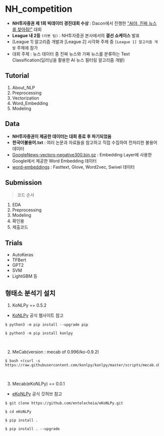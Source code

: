 # NH_competition
- **NH투자증권 제 1회 빅데이터 경진대회 수상** : Dacon에서 진행한 ["AI야, 진짜 뉴스를 찾아줘!"](https://dacon.io/competitions/official/235658/overview/description) 대회
- **League 내 2등** `(리뽀 팀)` : NH투자증권 본사에서의 **결선 쇼케이스** 발표
- [League 1] 알고리즘 개발과 [League 2] 시각화 주제 중 `[League 1] 알고리즘 개발` 주제에 참가
- 대회 주제 : 뉴스 데이터 중 진짜 뉴스와 가짜 뉴스를 분류하는 Text Classification(딥러닝을 활용한 AI 뉴스 필터링 알고리즘 개발)

## Tutorial
1. About_NLP
2. Preprocessing
3. Vectorization
4. Word_Embedding
5. Modeling

## Data
- **NH투자증권이 제공한 데이터는 대회 종료 후 파기되었음**
- **한국어불용어.txt** : 여러 논문과 자료들을 참고하고 직접 수집하여 전처리한 불용어 데이터
- [GoogleNews-vectors-negative300.bin.gz](https://drive.google.com/file/d/0B7XkCwpI5KDYNlNUTTlSS21pQmM/edit?resourcekey=0-wjGZdNAUop6WykTtMip30g) : Embedding Layer에 사용한 Google에서 제공한 Word Embedding 데이터
- [word-embeddings](https://drive.google.com/file/d/1yHGtccC2FV3_d6C6_Q4cozYSOgA7bG-e/view) : Fasttext, Glove, Word2vec, Swivel 데이터

## Submission
> 코드 순서
1. EDA
2. Preprocessing
3. Modeling
4. 확인용
5. 제출코드

## Trials
- AutoKeras
- TFBert
- GPT2
- SVM
- LightGBM 등

## 형태소 분석기 설치

1. KoNLPy == 0.5.2
- [KoNLPy](https://konlpy.org/ko/latest/install/) 공식 웹사이트 참고
```
$ python3 -m pip install --upgrade pip

$ python3 -m pip install konlpy
```
<br/>

2. MeCab(version : mecab of 0.996/ko-0.9.2)
```
$ bash <(curl -s https://raw.githubusercontent.com/konlpy/konlpy/master/scripts/mecab.sh)
```
<br/>

3. Mecab(eKoNLPy) == 0.0.1
- [eKoNLPy](https://github.com/entelecheia/eKoNLPy) 공식 깃허브 참고
```
$ git clone https://github.com/entelecheia/eKoNLPy.git

$ cd eKoNLPy

$ pip install .

$ pip install . --upgrade
```

